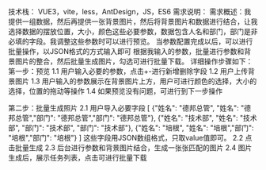 技术栈：
 VUE3，vite，less，AntDesign，JS，ES6
需求说明：
    需求概述：我提供一组数据，然后再提供一张背景图片，然后将背景图片和数据进行结合，让我选择数据的摆放位置，大小，颜色这些必要参数，数据包含人名和部门，部门是非必填的字段。我调整这些参数时可以进行预览。
    当参数配置完成以后，可以进行批量操作，以JSON格式的方式输入即可
    根据我输入的参数，批量进行参数和背景图片的整合，然后批量生成图片，勾选可进行批量下载。
详细操作步骤如下：
  第一步：预览
    1.1 用户输入必要的参数，点击+-进行新增删除字段
    1.2 用户上传背景图片
    1.3 用户输入的参数展示在背景图片上方，用户可进行颜色的选择，大小的选择，位置的拖动等操作
    1.4 如果预览没有问题，可进行到下一步操作

  第二步：批量生成照片
    2.1 用户导入必要字段
    [
    {"姓名": "德邦总管", "姓名": "德邦总管","部门": "德邦总管","部门": "德邦总管"},
    {"姓名": "技术部", "姓名": "技术部", "部门": "技术部", "部门": "技术部"},
    {"姓名": "培根", "姓名": "培根","部门": "培根","部门": "培根"}
    ]
       这些字段用JSON数组格式，只取value值即可。
    2.2 点击批量生成
    2.3 后台进行参数和背景图片结合，生成一张张匹配的图片
    2.4 图片生成后，展示任务列表，点击可进行批量下载
   